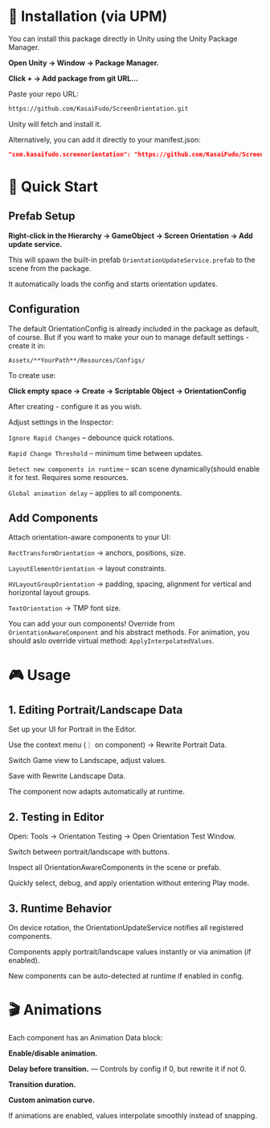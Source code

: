 # 🔧 Installation (via UPM)

You can install this package directly in Unity using the Unity Package Manager.

**Open Unity → Window → Package Manager.**

**Click + → Add package from git URL…**

Paste your repo URL:

```bash
https://github.com/KasaiFudo/ScreenOrientation.git
```

Unity will fetch and install it.

Alternatively, you can add it directly to your manifest.json:

```json
"com.kasaifudo.screenorientation": "https://github.com/KasaiFudo/ScreenOrientation.git"
```

# 🚀 Quick Start

## Prefab Setup

**Right-click in the Hierarchy → GameObject → Screen Orientation → Add update service.**

This will spawn the built-in prefab `OrientationUpdateService.prefab` to the scene from the package.

It automatically loads the config and starts orientation updates.

## Configuration

The default OrientationConfig is already included in the package as default, of course. 
But if you want to make your oun to manage default settings - create it in:
```
Assets/**YourPath**/Resources/Configs/
```

To create use:

**Click empty space → Create → Scriptable Object → OrientationConfig**

After creating - configure it as you wish.

Adjust settings in the Inspector:

`Ignore Rapid Changes` – debounce quick rotations.

`Rapid Change Threshold` – minimum time between updates.

`Detect new components in runtime` – scan scene dynamically(should enable it for test. Requires some resources.

`Global animation delay` – applies to all components.

## Add Components

Attach orientation-aware components to your UI:

`RectTransformOrientation` → anchors, positions, size.

`LayoutElementOrientation` → layout constraints.

`HVLayoutGroupOrientation` → padding, spacing, alignment for vertical and horizontal layout groups.

`TextOrientation` → TMP font size.

You can add your oun components! Override from `OrientationAwareComponent` and his abstract methods. For animation, you should aslo override virtual method: `ApplyInterpolatedValues`.

# 🎮 Usage

## 1. Editing Portrait/Landscape Data

Set up your UI for Portrait in the Editor.

Use the context menu (⋮ on component) → Rewrite Portrait Data.

Switch Game view to Landscape, adjust values.

Save with Rewrite Landscape Data.

The component now adapts automatically at runtime.

## 2. Testing in Editor

Open: Tools → Orientation Testing → Open Orientation Test Window.

Switch between portrait/landscape with buttons.

Inspect all OrientationAwareComponents in the scene or prefab.

Quickly select, debug, and apply orientation without entering Play mode.

## 3. Runtime Behavior

On device rotation, the OrientationUpdateService notifies all registered components.

Components apply portrait/landscape values instantly or via animation (if enabled).

New components can be auto-detected at runtime if enabled in config.

# 🎬 Animations

Each component has an Animation Data block:

**Enable/disable animation.**

**Delay before transition.** — Controls by config if 0, but rewrite it if not 0.

**Transition duration.**

**Custom animation curve.**

If animations are enabled, values interpolate smoothly instead of snapping.